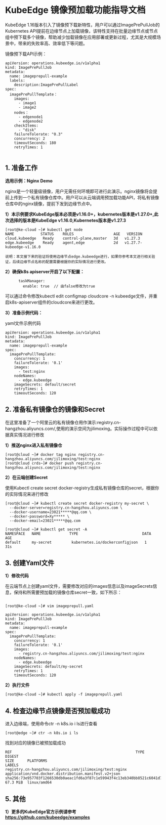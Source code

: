# KubeEdge 镜像预加载功能指导文档

KubeEdge 1.16版本引入了镜像预下载新特性，用户可以通过ImagePrePullJob的Kubernetes API提前在边缘节点上加载镜像，该特性支持在批量边缘节点或节点组中预下载多个镜像，帮助减少加载镜像在应用部署或更新过程，尤其是大规模场景中，带来的失败率高、效率低下等问题。

镜像预下载API示例：

```
apiVersion: operations.kubeedge.io/v1alpha1
kind: ImagePrePullJob
metadata:
  name: imageprepull-example
  labels:
    description:ImagePrePullLabel
spec:
  imagePrePullTemplate：
    images:
      - image1
      - image2
    nodes：
      - edgenode1
      - edgenode2
    checkItems:
      - "disk"
    failureTolerate: "0.3"
    concurrency: 2
    timeoutSeconds: 180
    retryTimes: 1
    
```

    
## 1. 准备工作

**选用示例：Nginx Demo**

nginx是一个轻量级镜像，用户无需任何环境即可进行此演示。nginx镜像将会提前上传到一个私有镜像仓库中。用户可以从云端调用预加载功能API，将私有镜像仓库中的nginx镜像，提前下发到边缘节点中。


**1）本示例要求KubeEdge版本必须是v1.16.0+，kubernetes版本是v1.27.0+,此次选择的版本是KubeEdge v1.16.0,Kubernetes版本是v1.27.3**

```
[root@ke-cloud ~]# kubectl get node
NAME            STATUS    ROLES                  AGE   VERSION
cloud.kubeedge   Ready    control-plane,master   3d   v1.27.3
edge.kubeedge    Ready    agent,edge             2d   v1.27.7-kubeedge-v1.16.0

说明：本文接下来的验证将使用边缘节点edge.kubeedge进行，如果你参考本文进行相关验证，后续边缘节点名称的配置需要根据你的实际情况进行更改。
```

**2）确保k8s apiserver开启了以下配置：**


```
      taskManager:
        enable: true  // 由false修改为true
```
可以通过命令修改kubectl edit configmap cloudcore -n kubeedge文件，并重启k8s-apiserver组件的cloudcore来进行更改。

**3）准备示例代码：**

yaml文件示例代码
```
apiVersion: operations.kubeedge.io/v1alpha1
kind: ImagePrePullJob
metadata:
  name: imageprepull-example
spec:
  imagePrePullTemplate:
    concurrency: 1
    failureTolerate: '0.1'
    images:
      - test:nginx
    nodeNames:
      - edge.kubeedge
    imageSecrets: default/secret
    retryTimes: 1
    timeoutSeconds: 120

```

## 2. 准备私有镜像仓的镜像和Secret
在这里准备了一个阿里云的私有镜像仓用作演示:registry.cn-hangzhou.aliyuncs.com/,使用的演示空间为jilimoxing。实际操作过程中可以依据真实情况进行修改

**1）推送nginx进入私有镜像仓**
```
[root@cloud ~]# docker tag nginx registry.cn-hangzhou.aliyuncs.com/jilimoxing/test:nginx
[root@cloud crds~]# docker push registry.cn-hangzhou.aliyuncs.com/jilimoxing/test:nginx
```

**2）在云端创建Secret**

使用Kubectl create secret docker-registry生成私有镜像仓库的secret，根据你的实际情况来进行修改

```
[root@cloud ~]# kubectl create secret docker-registry my-secret \
  --docker-server=registry.cn-hangzhou.aliyuncs.com \
  --docker-username=23021*****@qq.com \
  --docker-password=Xy***** \
  --docker-email=23021*****@qq.com

[root@cloud ~]# kubectl get secret -A
NAMESPACE   NAME             TYPE                             DATA   AGE
default     my-secret         kubernetes.io/dockerconfigjson   1      31s

```

## 3. 创建Yaml文件

**1）修改代码**

在云端节点上创建yaml文件，需要修改对应的images信息以及imageSecrets信息，保持和所需要预加载的镜像仓库secret一致，如下所示：
```

[root@ke-cloud ~]# vim imageprepull.yaml

apiVersion: operations.kubeedge.io/v1alpha1
kind: ImagePrePullJob
metadata:
  name: imageprepull-example
spec:
  imagePrePullTemplate:
    concurrency: 1
    failureTolerate: '0.1'
    images:
      - registry.cn-hangzhou.aliyuncs.com/jilimoxing/test:nginx
    nodeNames:
      - edge.kubeedge
    imageSecrets: default/my-secret
    retryTimes: 1
    timeoutSeconds: 120

```

**2）执行文件**


```
[root@ke-cloud ~]# kubectl apply -f imageprepull.yaml
```


## 4. 检查边缘节点镜像是否预加载成功

进入边缘端，使用命令ctr -n k8s.io i ls进行查看
```
[root@edge ~]# ctr -n k8s.io i ls
```
找到对应的镜像已被预加载成功
```
REF                                                        TYPE                                                      DIGEST                                                                  SIZE      PLATFORMS                                                                    LABELS                                                          
registry.cn-hangzhou.aliyuncs.com/jilimoxing/test:nginx    application/vnd.docker.distribution.manifest.v2+json      sha256:73e957703f1266530db0aeac1fd6a3f87c1e59943f4c13eb340bb8521c6041d7 67.3 MiB  linux/amd64 
```

## 5. 其他

**1）更多的KubeEdge官方示例请参考 https://github.com/kubeedge/examples**